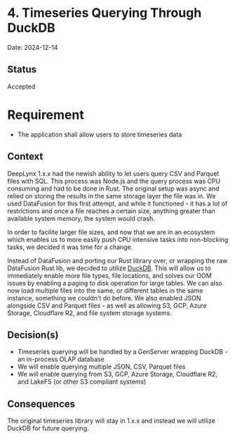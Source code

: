 # 4. Timeseries Querying Through DuckDB

Date: 2024-12-14

## Status

Accepted

# Requirement
- The application shall allow users to store timeseries data

## Context
DeepLynx 1.x.x had the newish ability to let users query CSV and Parquet files with SQL. This process was Node.js and the query process was CPU consuming and had to be done in Rust. The original setup was async and relied on storing the results in the same storage layer the file was in. We used DataFusion for this first attempt, and while it functioned - it has a lot of restrictions and once a file reaches a certain size, anything greater than available system memory, the system would crash. 

In order to facilite larger file sizes, and now that we are in an ecosystem which enables us to more easily push CPU intensive tasks into non-blocking tasks, we decided it was time for a change.

Instead of DataFusion and porting our Rust library over, or wrapping the raw DataFusion Rust lib, we decided to utilize [DuckDB](https://duckdb.org/). This will allow us to immediately enable more file types, file locations, and solves our OOM issues by enabling a paging to disk operation for large tables. We can also now load multiple files into the same, or different tables in the same instance, something we couldn't do before. We also enabled JSON alongside CSV and Parquet files - as well as allowing S3, GCP, Azure Storage, Cloudflare R2, and file system storage systems.

## Decision(s)
- Timeseries querying will be handled by a GenServer wrapping DuckDB - an in-process OLAP database
- We will enable querying multiple JSON, CSV, Parquet files
- We will enable querying from S3, GCP, Azure Storage, Cloudflare R2, and LakeFS (or other S3 compliant systems)

## Consequences
The original timeseries library will stay in 1.x.x and instead we will utilize DuckDB for future querying. 
